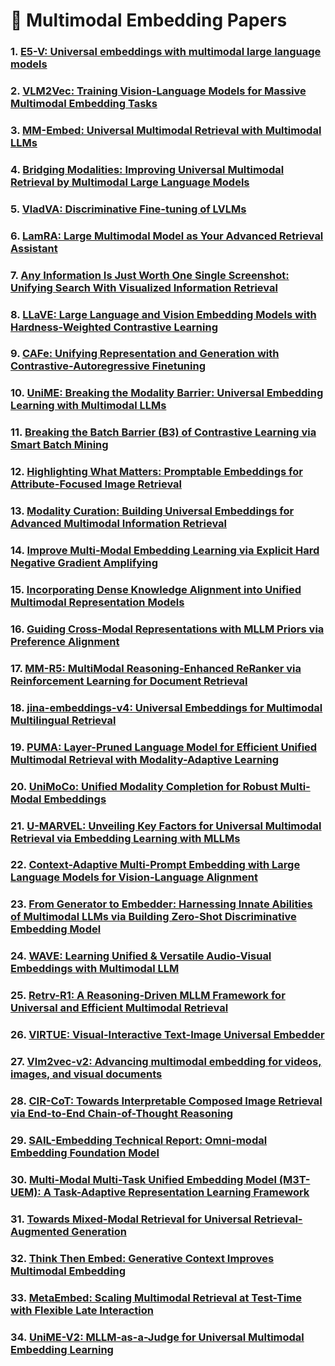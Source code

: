 # 📖  Multimodal Embedding Papers


### 1. [E5-V: Universal embeddings with multimodal large language models](https://arxiv.org/abs/2407.12580)

### 2. [VLM2Vec: Training Vision-Language Models for Massive Multimodal Embedding Tasks](https://arxiv.org/pdf/2410.05160)

### 3. [MM-Embed: Universal Multimodal Retrieval with Multimodal LLMs](https://arxiv.org/abs/2411.02571)

### 4. [Bridging Modalities: Improving Universal Multimodal Retrieval by Multimodal Large Language Models](https://openaccess.thecvf.com/content/CVPR2025/papers/Zhang_Bridging_Modalities_Improving_Universal_Multimodal_Retrieval_by_Multimodal_Large_Language_CVPR_2025_paper.pdf)

### 5. [VladVA: Discriminative Fine-tuning of LVLMs](https://arxiv.org/pdf/2412.04378)

### 6. [LamRA: Large Multimodal Model as Your Advanced Retrieval Assistant](https://openaccess.thecvf.com/content/CVPR2025/papers/Liu_LamRA_Large_Multimodal_Model_as_Your_Advanced_Retrieval_Assistant_CVPR_2025_paper.pdf)

### 7. [Any Information Is Just Worth One Single Screenshot: Unifying Search With Visualized Information Retrieval](https://arxiv.org/pdf/2502.11431)

### 8. [LLaVE: Large Language and Vision Embedding Models with Hardness-Weighted Contrastive Learning](https://arxiv.org/pdf/2503.04812)

### 9. [CAFe: Unifying Representation and Generation with Contrastive-Autoregressive Finetuning](https://arxiv.org/abs/2412.14783)

### 10. [UniME: Breaking the Modality Barrier: Universal Embedding Learning with Multimodal LLMs](https://arxiv.org/pdf/2504.17432)

### 11. [Breaking the Batch Barrier (B3) of Contrastive Learning via Smart Batch Mining](https://arxiv.org/abs/2505.11293)

### 12. [Highlighting What Matters: Promptable Embeddings for Attribute-Focused Image Retrieval](https://arxiv.org/pdf/2505.15877)

### 13. [Modality Curation: Building Universal Embeddings for Advanced Multimodal Information Retrieval](https://arxiv.org/pdf/2505.19650)

### 14. [Improve Multi-Modal Embedding Learning via Explicit Hard Negative Gradient Amplifying](https://arxiv.org/pdf/2506.02020)

### 15. [Incorporating Dense Knowledge Alignment into Unified Multimodal Representation Models](https://openaccess.thecvf.com/content/CVPR2025/papers/Cui_Incorporating_Dense_Knowledge_Alignment_into_Unified_Multimodal_Representation_Models_CVPR_2025_paper.pdf)

### 16. [Guiding Cross-Modal Representations with MLLM Priors via Preference Alignment](https://arxiv.org/pdf/2506.06970)

### 17. [MM-R5: MultiModal Reasoning-Enhanced ReRanker via Reinforcement Learning for Document Retrieval](https://arxiv.org/pdf/2506.12364)

### 18. [jina-embeddings-v4: Universal Embeddings for Multimodal Multilingual Retrieval](https://arxiv.org/abs/2506.18902)

### 19. [PUMA: Layer-Pruned Language Model for Efficient Unified Multimodal Retrieval with Modality-Adaptive Learning](https://arxiv.org/pdf/2507.08064)

### 20. [UniMoCo: Unified Modality Completion for Robust Multi-Modal Embeddings](https://arxiv.org/pdf/2505.11815)

### 21. [U-MARVEL: Unveiling Key Factors for Universal Multimodal Retrieval via Embedding Learning with MLLMs](https://arxiv.org/pdf/2507.14902)

### 22. [Context-Adaptive Multi-Prompt Embedding with Large Language Models for Vision-Language Alignment](https://arxiv.org/pdf/2508.02762)

### 23. [From Generator to Embedder: Harnessing Innate Abilities of Multimodal LLMs via Building Zero-Shot Discriminative Embedding Model](https://arxiv.org/pdf/2508.00955)

### 24. [WAVE: Learning Unified & Versatile Audio-Visual Embeddings with Multimodal LLM](https://arxiv.org/pdf/2509.21990)

### 25. [Retrv-R1: A Reasoning-Driven MLLM Framework for Universal and Efficient Multimodal Retrieval](https://arxiv.org/pdf/2510.02745)

### 26. [VIRTUE: Visual-Interactive Text-Image Universal Embedder](https://arxiv.org/pdf/2510.00523)

### 27. [Vlm2vec-v2: Advancing multimodal embedding for videos, images, and visual documents](https://arxiv.org/abs/2507.04590)

### 28. [CIR-CoT: Towards Interpretable Composed Image Retrieval via End-to-End Chain-of-Thought Reasoning](https://arxiv.org/pdf/2510.08003)

### 29. [SAIL-Embedding Technical Report: Omni-modal Embedding Foundation Model](https://arxiv.org/pdf/2510.12709)

### 30. [Multi-Modal Multi-Task Unified Embedding Model (M3T-UEM): A Task-Adaptive Representation Learning Framework](https://openaccess.thecvf.com/content/ICCV2025/papers/Sharma_Multi-Modal_Multi-Task_Unified_Embedding_Model_M3T-UEM_A_Task-Adaptive_Representation_Learning_ICCV_2025_paper.pdf)

### 31. [Towards Mixed-Modal Retrieval for Universal Retrieval-Augmented Generation](https://arxiv.org/pdf/2510.17354)

### 32. [Think Then Embed: Generative Context Improves Multimodal Embedding](https://arxiv.org/pdf/2510.05014)

### 33. [MetaEmbed: Scaling Multimodal Retrieval at Test-Time with Flexible Late Interaction](https://arxiv.org/pdf/2509.18095)

### 34. [UniME-V2: MLLM-as-a-Judge for Universal Multimodal Embedding Learning](https://arxiv.org/pdf/2510.13515)


